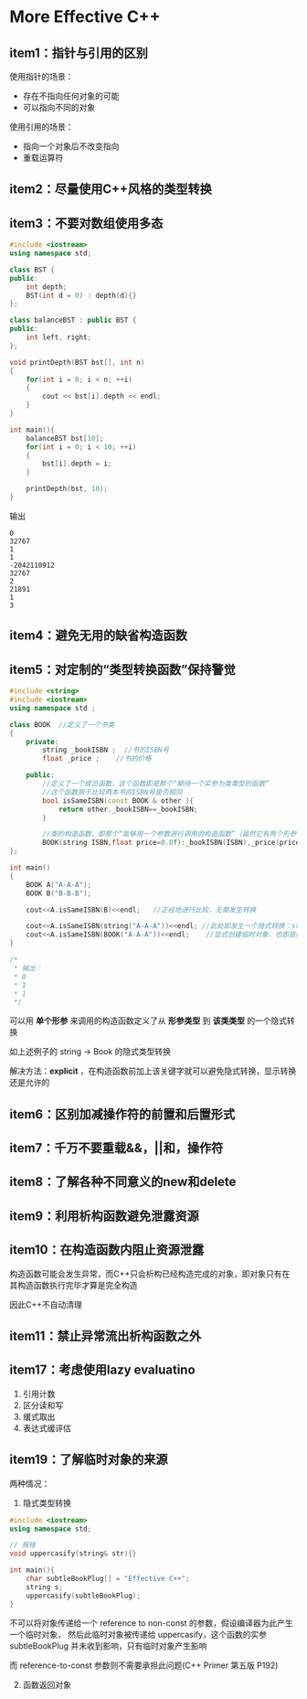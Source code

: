 # More Effective C++

## item1：指针与引用的区别
使用指针的场景：
+ 存在不指向任何对象的可能
+ 可以指向不同的对象

使用引用的场景：
+ 指向一个对象后不改变指向
+ 重载运算符

## item2：尽量使用C++风格的类型转换

## item3：不要对数组使用多态
```cpp
#include <iostream>
using namespace std;

class BST {
public:
    int depth;
    BST(int d = 0) : depth(d){}
};

class balanceBST : public BST {
public:
    int left, right;
};

void printDepth(BST bst[], int n)
{
    for(int i = 0; i < n; ++i)
    {
        cout << bst[i].depth << endl;
    }
}

int main(){
    balanceBST bst[10];
    for(int i = 0; i < 10; ++i)
    {
        bst[i].depth = i;
    }

    printDepth(bst, 10);
}
```
输出
```
0
32767
1
1
-2042110912
32767
2
21891
1
3
```

## item4：避免无用的缺省构造函数


## item5：对定制的“类型转换函数”保持警觉
```cpp
#include <string>
#include <iostream>
using namespace std ;

class BOOK  //定义了一个书类
{
    private:
        string _bookISBN ;  //书的ISBN号
        float _price ;    //书的价格

    public:
        //定义了一个成员函数，这个函数即是那个“期待一个实参为类类型的函数”
        //这个函数用于比较两本书的ISBN号是否相同
        bool isSameISBN(const BOOK & other ){
            return other._bookISBN==_bookISBN;
        }

        //类的构造函数，即那个“能够用一个参数进行调用的构造函数”（虽然它有两个形参，但其中一个有默认实参，只用一个参数也能进行调用）
        BOOK(string ISBN,float price=0.0f):_bookISBN(ISBN),_price(price){}
};

int main()
{
    BOOK A("A-A-A");
    BOOK B("B-B-B");

    cout<<A.isSameISBN(B)<<endl;   //正经地进行比较，无需发生转换

    cout<<A.isSameISBN(string("A-A-A"))<<endl; //此处即发生一个隐式转换：string类型-->BOOK类型，借助BOOK的构造函数进行转换，以满足isSameISBN函数的参数期待。
    cout<<A.isSameISBN(BOOK("A-A-A"))<<endl;    //显式创建临时对象，也即是编译器干的事情。
}

/*
 * 输出：
 * 0
 * 1
 * 1
 */
```
可以用 **单个形参** 来调用的构造函数定义了从 **形参类型** 到 **该类类型** 的一个隐式转换

如上述例子的 string -> Book 的隐式类型转换

解决方法：**explicit** ，在构造函数前加上该关键字就可以避免隐式转换，显示转换还是允许的


## item6：区别加减操作符的前置和后置形式

## item7：千万不要重载&&，||和，操作符

## item8：了解各种不同意义的new和delete

## item9：利用析构函数避免泄露资源

## item10：在构造函数内阻止资源泄露
构造函数可能会发生异常，而C++只会析构已经构造完成的对象，即对象只有在其构造函数执行完毕才算是完全构造

因此C++不自动清理

## item11：禁止异常流出析构函数之外


## item17：考虑使用lazy evaluatino
1. 引用计数
2. 区分读和写
3. 缓式取出
4. 表达式缓评估

## item19：了解临时对象的来源
两种情况：
1. 隐式类型转换
```cpp
#include <iostream>
using namespace std;

// 报错
void uppercasify(string& str){}

int main(){
    char subtleBookPlug[] = "Effective C++";
    string s;
    uppercasify(subtleBookPlug);
}
```
不可以将对象传递给一个  reference to non-const 的参数，假设编译器为此产生一个临时对象，
然后此临时对象被传递给 uppercasify，这个函数的实参 subtleBookPlug 并未收到影响，只有临时对象产生影响

而 reference-to-const 参数则不需要承担此问题(C++ Primer 第五版 P192)

2. 函数返回对象
